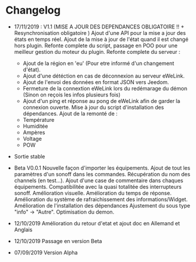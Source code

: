 # Changelog

- 17/11/2019 : V1.1 (MISE A JOUR DES DEPENDANCES OBLIGATOIRE !! + Resynchronisation obligatoire )
	Ajout d'une API pour la mise a jour des états en temps réel.
	Ajout de la mise à jour de l'état quand il est changé hors plugin.
	Refonte complete du script, passage en POO pour une meilleur gestion du moteur du plugin.
	Refonte complete du serveur : 
	- Ajout de la région en 'eu' (Pour etre informé d'un changement d'état).
	- Ajout d'une détéction en cas de déconnexion au serveur eWeLink.
	- Ajout de l'envoi des données en format JSON vers Jeedom.
	- Fermeture de la connextion eWeLink lors du redémarage du démon (Sinon on reçois les infos plusieurs fois)
	- Ajout d'un ping et réponse au pong de eWeLink afin de garder la connexion ouverte.
	Mise à jour du script d'installation des dépendances.
	Ajout de la remonté de : 
	- Température
	- Humiditée
	- Ampères
	- Voltage
	- POW

- Sortie stable
- Beta V0.0.1
	Nouvelle façon d'importer les équipements.
	Ajout de tout les paramètres d'un sonoff dans les commandes.
	Récupération du nom des channels (en test...).
	Ajout d'une case de commentaire dans chaques équipements.
	Compatibilitée avec la quasi totalitée des interrupteurs sonoff.
	Amélioration visuelle.
	Amélioration du temps de réponse.
	Amélioration du système de rafraichissement des informations/Widget.
	Amélioration de l'installation des dépendances
	Ajustement du sous type "info" -> "Autre".
	Optimisation du demon.
- 12/10/2019 Amélioration du retour d'etat et ajout doc en Allemand et Anglais
- 12/10/2019 Passage en version Beta
- 07/09/2019 Version Alpha
